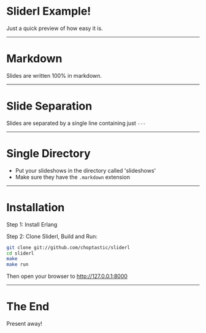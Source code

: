 # Sliderl Example!

Just a quick preview of how easy it is.

---

# Markdown

Slides are written 100% in markdown.

---

# Slide Separation

Slides are separated by a single line containing just `---`

---

# Single Directory

* Put your slideshows in the directory called 'slideshows'
* Make sure they have the `.markdown` extension

---

# Installation

Step 1: Install Erlang

Step 2: Clone Sliderl, Build and Run:

```bash
git clone git://github.com/choptastic/sliderl
cd sliderl
make
make run
```
Then open your browser to http://127.0.0.1:8000

---

# The End

Present away!
		  
